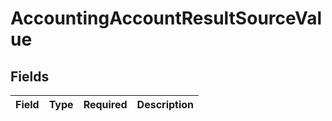 # AccountingAccountResultSourceValue


## Fields

| Field       | Type        | Required    | Description |
| ----------- | ----------- | ----------- | ----------- |